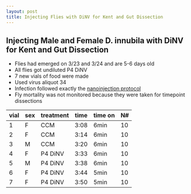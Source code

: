 ```yaml
---
layout: post
title: Injecting Flies with DiNV for Kent and Gut Dissection 
---
```


## Injecting Male and Female D. innubila with DiNV for Kent and Gut Dissection 

- Flies had emerged on 3/23 and 3/24 and are 5-6 days old 
- All flies got undiluted P4 DiNV 
- 7 new vials of food were made
- Used virus aliquot 34 
- Infection followed exactly the [nanoinjection protocol](https://github.com/meschedl/Unckless_Lab_Resources/blob/main/protocols/Nanoject-Dinnubila-DiNV-Infection-Protocol.md)
- Fly mortality was not monitored because they were taken for timepoint dissections 

|vial|sex|treatment|time|time on|N#|
|---|---|---|---|---|---|
|1|F|CCM|3:08|6min|10|
|2|F|CCM|3:14|6min|10|
|3|M|CCM|3:20|6min|10|
|4|F|P4 DiNV|3:33|6min|10|
|5|M|P4 DiNV|3:38|6min|10|
|6|F|P4 DiNV|3:44|5min|10|
|7|F|P4 DiNV|3:50|5min|10|


